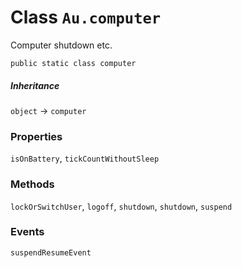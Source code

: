 # Class `Au.computer`

Computer shutdown etc.

```
public static class computer
```

##### Inheritance

`object` → `computer`

### Properties

`isOnBattery`, `tickCountWithoutSleep`

### Methods

`lockOrSwitchUser`, `logoff`, `shutdown`, `shutdown`, `suspend`

### Events

`suspendResumeEvent`